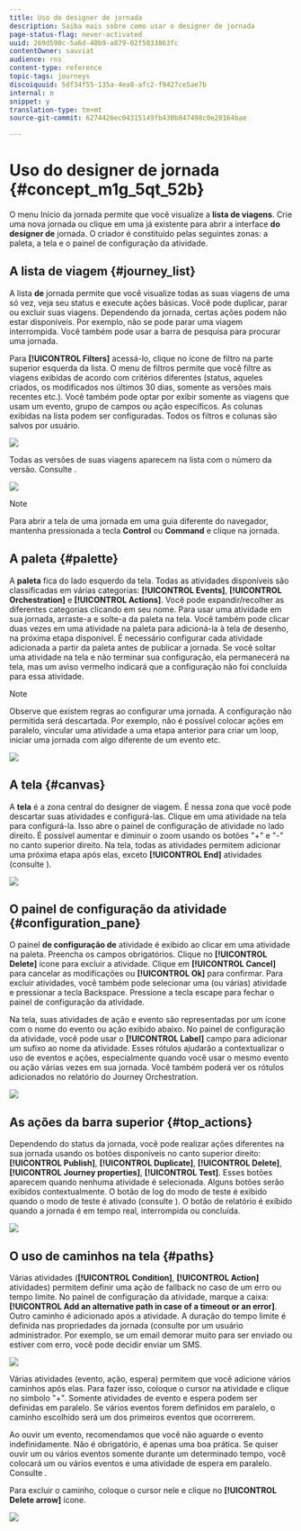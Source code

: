 ```yaml
---
title: Uso do designer de jornada
description: Saiba mais sobre como usar o designer de jornada
page-status-flag: never-activated
uuid: 269d590c-5a6d-40b9-a879-02f5033863fc
contentOwner: sauviat
audience: rns
content-type: reference
topic-tags: journeys
discoiquuid: 5df34f55-135a-4ea8-afc2-f9427ce5ae7b
internal: n
snippet: y
translation-type: tm+mt
source-git-commit: 6274426ec04315149fb430b847498c0e20164bae

---
```



# Uso do designer de jornada {#concept_m1g_5qt_52b}

O menu Início da jornada permite que você visualize a **lista de viagens**. Crie uma nova jornada ou clique em uma já existente para abrir a interface **do designer de** jornada. O criador é constituído pelas seguintes zonas: a paleta, a tela e o painel de configuração da atividade.

## A lista de viagem {#journey_list}

A lista **de** jornada permite que você visualize todas as suas viagens de uma só vez, veja seu status e execute ações básicas. Você pode duplicar, parar ou excluir suas viagens. Dependendo da jornada, certas ações podem não estar disponíveis. Por exemplo, não se pode parar uma viagem interrompida. Você também pode usar a barra de pesquisa para procurar uma jornada.

Para **[!UICONTROL Filters]** acessá-lo, clique no ícone de filtro na parte superior esquerda da lista. O menu de filtros permite que você filtre as viagens exibidas de acordo com critérios diferentes (status, aqueles criados, os modificados nos últimos 30 dias, somente as versões mais recentes etc.). Você também pode optar por exibir somente as viagens que usam um evento, grupo de campos ou ação específicos. As colunas exibidas na lista podem ser configuradas. Todos os filtros e colunas são salvos por usuário.

![](../assets/journey74.png)

Todas as versões de suas viagens aparecem na lista com o número da versão. Consulte [](../building-journeys/journey-versions.md).

![](../assets/journey37.png)

>[!NOTE]
>
>Para abrir a tela de uma jornada em uma guia diferente do navegador, mantenha pressionada a tecla **Control** ou **Command** e clique na jornada.

## A paleta {#palette}

A **paleta** fica do lado esquerdo da tela. Todas as atividades disponíveis são classificadas em várias categorias: **[!UICONTROL Events]**, **[!UICONTROL Orchestration]** e **[!UICONTROL Actions]**. Você pode expandir/recolher as diferentes categorias clicando em seu nome. Para usar uma atividade em sua jornada, arraste-a e solte-a da paleta na tela. Você também pode clicar duas vezes em uma atividade na paleta para adicioná-la à tela de desenho, na próxima etapa disponível. É necessário configurar cada atividade adicionada a partir da paleta antes de publicar a jornada. Se você soltar uma atividade na tela e não terminar sua configuração, ela permanecerá na tela, mas um aviso vermelho indicará que a configuração não foi concluída para essa atividade.

>[!NOTE]
>
>Observe que existem regras ao configurar uma jornada. A configuração não permitida será descartada. Por exemplo, não é possível colocar ações em paralelo, vincular uma atividade a uma etapa anterior para criar um loop, iniciar uma jornada com algo diferente de um evento etc.

![](../assets/journey38.png)

## A tela {#canvas}

A **tela** é a zona central do designer de viagem. É nessa zona que você pode descartar suas atividades e configurá-las. Clique em uma atividade na tela para configurá-la. Isso abre o painel de configuração de atividade no lado direito. É possível aumentar e diminuir o zoom usando os botões &quot;+&quot; e &quot;-&quot; no canto superior direito. Na tela, todas as atividades permitem adicionar uma próxima etapa após elas, exceto **[!UICONTROL End]** atividades (consulte [](../building-journeys/end-activity.md)).

![](../assets/journey39.png)

## O painel de configuração da atividade {#configuration_pane}

O painel **de configuração de** atividade é exibido ao clicar em uma atividade na paleta. Preencha os campos obrigatórios. Clique no **[!UICONTROL Delete]** ícone para excluir a atividade. Clique em **[!UICONTROL Cancel]** para cancelar as modificações ou **[!UICONTROL Ok]** para confirmar. Para excluir atividades, você também pode selecionar uma (ou várias) atividade e pressionar a tecla Backspace. Pressione a tecla escape para fechar o painel de configuração da atividade.

Na tela, suas atividades de ação e evento são representadas por um ícone com o nome do evento ou ação exibido abaixo. No painel de configuração da atividade, você pode usar o **[!UICONTROL Label]** campo para adicionar um sufixo ao nome da atividade. Esses rótulos ajudarão a contextualizar o uso de eventos e ações, especialmente quando você usar o mesmo evento ou ação várias vezes em sua jornada. Você também poderá ver os rótulos adicionados no relatório do Journey Orchestration.

![](../assets/journey59bis.png)

## As ações da barra superior {#top_actions}

Dependendo do status da jornada, você pode realizar ações diferentes na sua jornada usando os botões disponíveis no canto superior direito: **[!UICONTROL Publish]**, **[!UICONTROL Duplicate]**, **[!UICONTROL Delete]**, **[!UICONTROL Journey properties]**, **[!UICONTROL Test]**. Esses botões aparecem quando nenhuma atividade é selecionada. Alguns botões serão exibidos contextualmente. O botão de log do modo de teste é exibido quando o modo de teste é ativado (consulte [](../building-journeys/testing-the-journey.md)). O botão de relatório é exibido quando a jornada é em tempo real, interrompida ou concluída.

![](../assets/journey41.png)

## O uso de caminhos na tela {#paths}

Várias atividades (**[!UICONTROL Condition]**, **[!UICONTROL Action]** atividades) permitem definir uma ação de fallback no caso de um erro ou tempo limite. No painel de configuração da atividade, marque a caixa: **[!UICONTROL Add an alternative path in case of a timeout or an error]**. Outro caminho é adicionado após a atividade. A duração do tempo limite é definida nas propriedades da jornada (consulte [](../building-journeys/changing-properties.md) por um usuário administrador. Por exemplo, se um email demorar muito para ser enviado ou estiver com erro, você pode decidir enviar um SMS.

![](../assets/journey42.png)

Várias atividades (evento, ação, espera) permitem que você adicione vários caminhos após elas. Para fazer isso, coloque o cursor na atividade e clique no símbolo &quot;+&quot;. Somente atividades de evento e espera podem ser definidas em paralelo. Se vários eventos forem definidos em paralelo, o caminho escolhido será um dos primeiros eventos que ocorrerem.

Ao ouvir um evento, recomendamos que você não aguarde o evento indefinidamente. Não é obrigatório, é apenas uma boa prática. Se quiser ouvir um ou vários eventos somente durante um determinado tempo, você colocará um ou vários eventos e uma atividade de espera em paralelo. Consulte [](../building-journeys/event-activities.md#section_vxv_h25_pgb).

Para excluir o caminho, coloque o cursor nele e clique no **[!UICONTROL Delete arrow]** ícone.

![](../assets/journey42ter.png)
